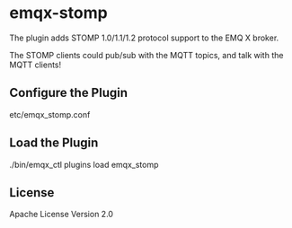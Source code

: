 
emqx-stomp
==========

The plugin adds STOMP 1.0/1.1/1.2 protocol support to the EMQ X broker.

The STOMP clients could pub/sub with the MQTT topics, and talk with the MQTT clients!

Configure the Plugin
--------------------

etc/emqx_stomp.conf

Load the Plugin
---------------

./bin/emqx_ctl plugins load emqx_stomp

License
-------

Apache License Version 2.0

